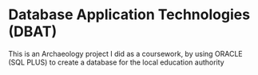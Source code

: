 # Database Application Technologies (DBAT)
This is an Archaeology project I did as a coursework, by using ORACLE (SQL PLUS) to create a database for the local education authority
